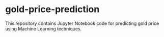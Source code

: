 # gold-price-prediction
This repository contains Jupyter Notebook code for predicting gold price using Machine Learning techniques.
